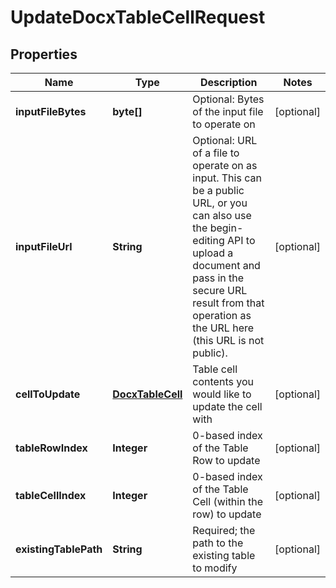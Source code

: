 
# UpdateDocxTableCellRequest

## Properties
Name | Type | Description | Notes
------------ | ------------- | ------------- | -------------
**inputFileBytes** | **byte[]** | Optional: Bytes of the input file to operate on |  [optional]
**inputFileUrl** | **String** | Optional: URL of a file to operate on as input.  This can be a public URL, or you can also use the begin-editing API to upload a document and pass in the secure URL result from that operation as the URL here (this URL is not public). |  [optional]
**cellToUpdate** | [**DocxTableCell**](DocxTableCell.md) | Table cell contents you would like to update the cell with |  [optional]
**tableRowIndex** | **Integer** | 0-based index of the Table Row to update |  [optional]
**tableCellIndex** | **Integer** | 0-based index of the Table Cell (within the row) to update |  [optional]
**existingTablePath** | **String** | Required; the path to the existing table to modify |  [optional]



